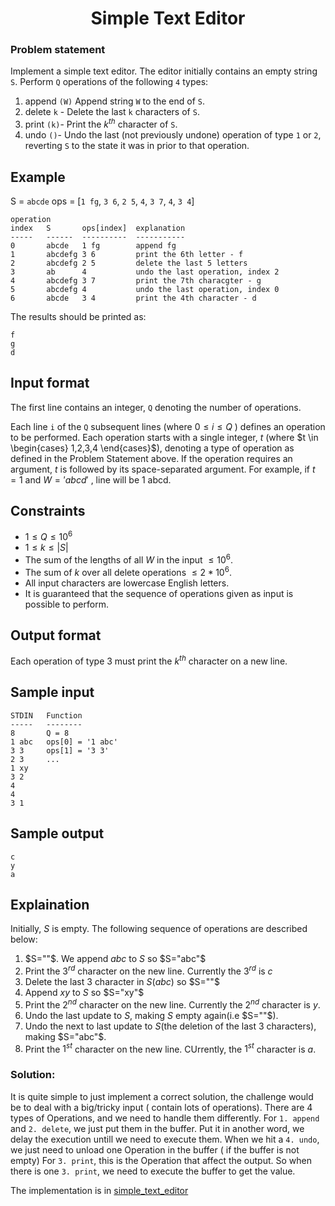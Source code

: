 <h1 align="center"> Simple Text Editor </h1>

### Problem statement

Implement a simple text editor. The editor initially contains an empty string `S`. Perform `Q` operations of the following `4` types:

1. append `(W)` Append string `W` to the end of `S`.
2. delete `k` - Delete the last `k` characters of `S`.
3. print `(k)`- Print the $k^{th}$ character of `S`.
4. undo `()`- Undo the last (not previously undone) operation of type `1` or `2`, reverting `S` to the state it was in prior to that operation. 

## Example
S = `abcde`
ops = [`1 fg`, `3 6`, `2 5`, `4`, `3 7`, `4`, `3 4`]

```
operation
index   S       ops[index]  explanation
-----   ------  ----------  -----------
0       abcde   1 fg        append fg
1       abcdefg 3 6         print the 6th letter - f
2       abcdefg 2 5         delete the last 5 letters
3       ab      4           undo the last operation, index 2
4       abcdefg 3 7         print the 7th characgter - g
5       abcdefg 4           undo the last operation, index 0
6       abcde   3 4         print the 4th character - d
```

The results should be printed as:
```
f
g
d
```

## Input format
The first line contains an integer, `Q` denoting the number of operations.

Each line `i` of the `Q` subsequent lines (where $0 \le i \le Q$ ) defines an operation to be performed. Each operation starts with a single integer, $t$ (where $t \in \begin{cases} 1,2,3,4 \end{cases}$), denoting a type of operation as defined in the Problem Statement above. If the operation requires an argument, $t$ is followed by its space-separated argument. For example, if $t=1$  and $W='abcd'$ , line  will be 1 abcd.

## Constraints
- $1 \le Q \le 10^6$
- $1 \le k \le |S|$
- The sum of the lengths of all $W$ in the input $\le 10^6$.
- The sum of $k$  over all delete operations $\le 2*10^6$.
- All input characters are lowercase English letters.
- It is guaranteed that the sequence of operations given as input is possible to perform.

## Output format
Each operation of type $3$ must print the $k^{th}$ character on a new line.

## Sample input

```
STDIN   Function
-----   --------
8       Q = 8
1 abc   ops[0] = '1 abc'
3 3     ops[1] = '3 3'
2 3     ...
1 xy
3 2
4 
4 
3 1
```

## Sample output
```
c
y
a
```

## Explaination
Initially, $S$ is empty. The following sequence of  operations are described below:

1. $S=""$. We append $abc$ to $S$ so $S="abc"$
2. Print the $3^{rd}$ character on the new line. Currently the $3^{rd}$ is $c$
3. Delete the last $3$ character in $S(abc)$ so $S=""$
4. Append $xy$ to $S$ so $S="xy"$
5. Print the $2^{nd}$ character on the new line. Currently the $2^{nd}$ character is $y$.
6. Undo the last update to $S$, making $S$ empty again(i.e $S=""$).
7. Undo the next to last update to $S$(the deletion of the last $3$ characters), making $S="abc"$.
8. Print the $1^{st}$ character on the new line. CUrrently, the $1^{st}$ character is $a$.

### Solution:
It is quite simple to just implement a correct solution, the challenge would be to deal with a big/tricky input ( contain lots of operations).
There are 4 types of Operations, and we need to handle them differently.
For `1. append` and `2. delete`, we just put them in the buffer. Put it in another word, we delay the execution untill we need to execute them.
When we hit a `4. undo`, we just need to unload one Operation in the buffer ( if the buffer is not empty)
For `3. print`, this is the Operation that affect the output. So when there is one `3. print`, we need to execute the buffer to get the value. 

The implementation is in [simple_text_editor](simple_text_editor.py)

